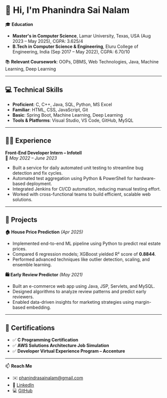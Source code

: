
# 👋 Hi, I'm Phanindra Sai Nalam

🎓 **Education**  
- **Master's in Computer Science**, Lamar University, Texas, USA (Aug 2023 – May 2025), CGPA: 3.625/4  
- **B.Tech in Computer Science & Engineering**, Eluru College of Engineering, India (Sep 2017 – May 2022), CGPA: 6.70/10  

📚 **Relevant Coursework**: OOPs, DBMS, Web Technologies, Java, Machine Learning, Deep Learning

---

## 💻 Technical Skills

- **Proficient**: C, C++, Java, SQL, Python, MS Excel  
- **Familiar**: HTML, CSS, JavaScript, Git  
- **Basic**: Spring Boot, Machine Learning, Deep Learning  
- **Tools & Platforms**: Visual Studio, VS Code, GitHub, MySQL  

---

## 🧑‍💻 Experience

**Front-End Developer Intern – Infotell**  
📅 *May 2022 – June 2023*  
- Built a service for daily automated unit testing to streamline bug detection and fix cycles.  
- Automated test aggregation using Python & PowerShell for hardware-based deployment.  
- Integrated Jenkins for CI/CD automation, reducing manual testing effort.  
- Worked with cross-functional teams to build efficient, scalable web solutions.

---

## 🚀 Projects

**🏠 House Price Prediction** *(Apr 2025)*  
- Implemented end-to-end ML pipeline using Python to predict real estate prices.  
- Compared 6 regression models; XGBoost yielded R² score of **0.8844**.  
- Performed advanced techniques like outlier detection, scaling, and ensemble learning.

**🛍️ Early Review Predictor** *(May 2021)*  
- Built an e-commerce web app using Java, JSP, Servlets, and MySQL.  
- Designed algorithms to analyze review patterns and predict early reviewers.  
- Enabled data-driven insights for marketing strategies using margin-based embedding.

---

## 🏅 Certifications

- ✅ **C Programming Certification**  
- ✅ **AWS Solutions Architecture Job Simulation**  
- ✅ **Developer Virtual Experience Program – Accenture**  

---

📫 **Reach Me**  
- ✉️ phanindrasainalam@gmail.com  
- 🔗 [LinkedIn](https://www.linkedin.com/in/nphanindrasai/)  
- 💻 [GitHub](https://github.com/phanindrasainalam)


<!--
**phanindrasainalam/phanindrasainalam** is a ✨ _special_ ✨ repository because its `README.md` (this file) appears on your GitHub profile.

Here are some ideas to get you started:

- 🔭 I’m currently working on ...
- 🌱 I’m currently learning ...
- 👯 I’m looking to collaborate on ...
- 🤔 I’m looking for help with ...
- 💬 Ask me about ...
- 📫 How to reach me: ...
- 😄 Pronouns: ...
- ⚡ Fun fact: ...
-->
